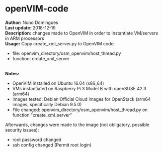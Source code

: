 # openVIM-code

**Author:** Nuno Domingues<br/>
**Last update:** 2018-12-19<br/>
**Description:** changes made to OpenVIM in order to instantiate VM/servers in ARM processors<br/>
**Usage:** Copy create_xml_server.py to OpenVIM code:<br/>
* file: openvim_directory/osm_openvim/host_thread.py<br/>
* function: create_xml_server<br/><br/>

**Notes:**
- OpenVIM installed on Ubuntu 16.04 (x86_64)
- VMs instantiated on Raspberry Pi 3 Model B with openSUSE 42.3 (arm64)
- Images tested: Debian Official Cloud Images for OpenStack (arm64 images, specifically Debian 9.5.0)
- File changed: openvim_directory/osm_openvim/host_thread.py on function "create_xml_server"

Afterwards, changes were made to the image (not obligatory, possible security issues):
- root password changed
- ssh config changed (Permit root login)

